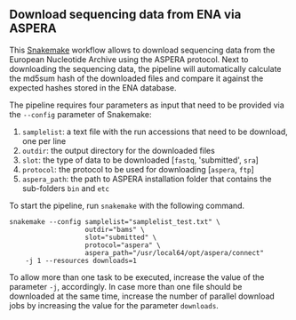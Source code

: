 ## Download sequencing data from ENA via ASPERA

This [Snakemake](https://snakemake.readthedocs.io/en/stable/) workflow allows to download sequencing
data from the European Nucleotide Archive using the ASPERA protocol. Next to downloading the
sequencing data, the pipeline will automatically calculate the md5sum hash of the downloaded files
and compare it against the expected hashes stored in the ENA database.

The pipeline requires four parameters as input that need to be provided via the `--config` parameter
of Snakemake:

  1. `samplelist`: a text file with the run accessions that need to be download, one per line
  2. `outdir`: the output directory for the downloaded files
  3. `slot`: the type of data to be downloaded [`fastq`, 'submitted', `sra`]
  4. `protocol`: the protocol to be used for downloading [`aspera`, `ftp`]
  5. `aspera_path`: the path to ASPERA installation folder that contains the sub-folders `bin` and
     `etc`

To start the pipeline, run `snakemake` with the following command.

```
snakemake --config samplelist="samplelist_test.txt" \
                   outdir="bams" \
                   slot="submitted" \
                   protocol="aspera" \
                   aspera_path="/usr/local64/opt/aspera/connect"
    -j 1 --resources downloads=1
```

To allow more than one task to be executed, increase the value of the parameter `-j`, accordingly.
In case more than one file should be downloaded at the same time, increase the number of parallel
download jobs by increasing the value for the parameter `downloads`.
